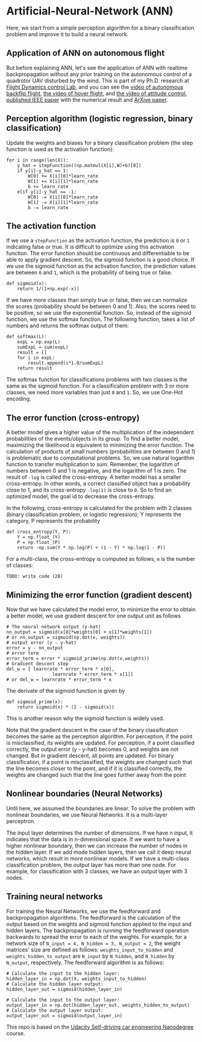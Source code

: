 # Artificial-Neural-Network (ANN)
Here, we start from a simple perception algorithm for a binary classification problem and improve it to build a neural network.

## Application of ANN on autonomous flight 
But before explaining ANN, let's see the application of ANN with realtime backpropagation without any prior training on the autonomous control of a quadrotor UAV disturbed by the wind. This is part of my Ph.D. research at [Flight Dynamics control Lab](https://github.com/fdcl-gwu), and you can see the [video of autonomous backflip flight](https://youtu.be/a-DG2PcUu7k), [the video of hover flight](https://www.youtube.com/watch?v=ouSsrDfi8DM), and [the video of attitude control](https://www.youtube.com/watch?v=zUsOif1SfEs), [published IEEE paper](https://ieeexplore.ieee.org/document/8619390) with the numerical result and [ArXive paper](https://arxiv.org/pdf/1803.06363.pdf). 


## Perception algorithm (logistic regression, binary classification)
Update the weights and biases for a binary classification problem (the step function is used as the activation function):
```
for i in range(len(X)):
    y_hat = stepFunction((np.matmul(X[i],W)+b)[0])
    if y[i]-y_hat == 1:
        W[0] += X[i][0]*learn_rate
        W[1] += X[i][1]*learn_rate
        b += learn_rate
    elif y[i]-y_hat == -1:
        W[0] -= X[i][0]*learn_rate
        W[1] -= X[i][1]*learn_rate
        b -= learn_rate
```    

## The activation function

If we use a `stepFunction` as the activation function, the prediction is `0` or `1` indicating false or true.
It is difficult to optimize using this activation function.
The error function should be continuous and differentiable to be able to apply gradient descent.
So, the sigmoid function is a good choice.
If we use the sigmoid function as the activation function, the prediction values are between `0` and `1`, which is the probability of being true or false.
```
def sigmoid(x):
    return 1/(1+np.exp(-x))
```
If we have more classes than simply true or false, then we can normalize the scores (probability should be between 0 and 1).
Also, the scores need to be positive, so we use the exponential function.
So, instead of the sigmoid function, we use the softmax function.
The following function, takes a list of numbers and returns the softmax output of them:
```
def softmax(L):
    expL = np.exp(L)
    sumExpL = sum(expL)
    result = []
    for i in expL:
        result.append(i*1.0/sumExpL)
    return result
```
The softmax function for classifications problems with two classes is the same as the sigmoid function.
For a classification problem with 3 or more classes, we need more variables than just `0` and `1`. So, we use One-Hot encoding.

## The error function (cross-entropy)
A better model gives a higher value of the multiplication of the independent probabilities of the events/objects in its group.
To find a better model, maximizing the likelihood is equivalent to minimizing the error function.
The calculation of products of small numbers (probabilities are between 0 and 1) is problematic due to computational problems.
So, we use natural logarithm function to transfer multiplication to sum.
Remember, the logarithm of numbers between 0 and 1 is negative, and the logarithm of 1 is zero.
The result of `-log` is called the cross-entropy.
A better model has a smaller cross-entropy.
In other words, a correct classified object has a probability close to 1, and its cross-entropy `-log(1)` is close to `0`.
So to find an optimized model, the goal id to decrease the cross-entropy.

In the following, cross-entropy is calculated for the problem with 2 classes (binary classification problem, or logistic regression); Y represents the category, P represents the probability
```
def cross_entropy(Y, P):
    Y = np.float_(Y)
    P = np.float_(P)
    return -np.sum(Y * np.log(P) + (1 - Y) * np.log(1 - P))
```
For a multi-class, the cross-entropy is computed as follows, `m` is the number of classes:
```
TODO: write code (28)
```

## Minimizing the error function (gradient descent)

Now that we have calculated the model error, to minimize the error to obtain a better model, we use gradient descent for one output unit  as follows
```
# The neural network output (y-hat)
nn_output = sigmoid(x[0]*weights[0] + x[1]*weights[1])
# or nn_output = sigmoid(np.dot(x, weights))
# output error (y - y-hat)
error = y - nn_output
# error term
error_term = error * sigmoid_prime(np.dot(x,weights))
# Gradient descent step
del_w = [ learnrate * error_term * x[0],
                 learnrate * error_term * x[1]]
# or del_w = learnrate * error_term * x

```
The derivate of the sigmoid function is given by
```
def sigmoid_prime(x):
    return sigmoid(x) * (1 - sigmoid(x))
```
This is another reason why the sigmoid function is widely used.

Note that the gradient descent in the case of the binary classification becomes the same as the perception algorithm.
For perception, if the point is misclassified, its weights are updated.
For perception, if a point classified correctly, the output error (y - y-hat) becomes 0, and weights are not changed.
But in gradient descent, all points are updated.
For binary classification, if a point is misclassified, the weights are changed such that the line becomes closer to the point, and if it is classified correctly, the weights are changed such that the line goes further away from the point

## Nonlinear boundaries (Neural Networks)
Until here, we assumed the boundaries are linear.
To solve the problem with nonlinear boundaries, we use Neural Networks.
It is a multi-layer perceptron.

The input layer determines the number of dimensions.
If we have n input, it indicates that the data is in n-dimensional space.
If we want to have a higher nonlinear boundary, then we can increase the number of nodes in the hidden layer.
If we add mode hidden layers, then we call it deep neural networks, which result in more nonlinear models.
If we have a multi-class classification problem, the output layer has more than one node. For example, for classification with 3 classes, we have an output layer with 3 nodes.

## Training neural networks

For training the Neural Networks, we use the feedforward and backpropagation algorithms. The feedforward is the calculation of the output based on the weights and sigmoid function applied to the input and hidden layers.
The backpropagation is running the feedforward operation backwards to spread the error to each of the weights.
For example, for a network size of `N_input = 4, N_hidden = 3, N_output = 2`, the weight matrices' size are defined as follows:
`weights_input_to_hidden` and `weights_hidden_to_output` are `N_input` by `N_hidden`, and `N_hidden` by `N_output`, respectively.
The feedforward algorithm is as follows:
```
# Calculate the input to the hidden layer:
hidden_layer_in = np.dot(X, weights_input_to_hidden)
# Calculate the hidden layer output:
hidden_layer_out = sigmoid(hidden_layer_in)

# Calculate the input to the output layer:
output_layer_in = np.dot(hidden_layer_out, weights_hidden_to_output)
# Calculate the output layer output:
output_layer_out = sigmoid(output_layer_in)

```



This repo is based on the [Udacity Self-driving car engineering Nanodegree](https://www.udacity.com/course/self-driving-car-engineer-nanodegree--nd013) course.
